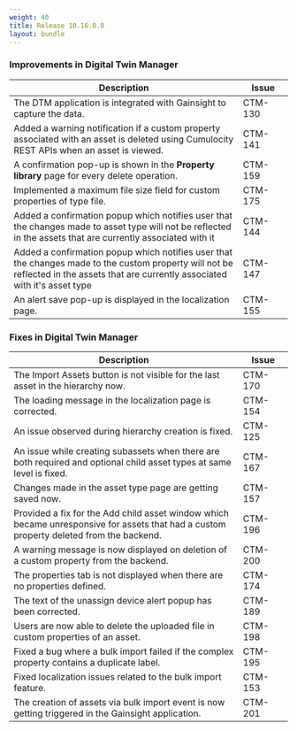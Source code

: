 ```yaml
---
weight: 40
title: Release 10.16.0.0
layout: bundle
---
```


### Improvements in Digital Twin Manager

<div><table ><colgroup>
<col style="width: 70%;"><col style="width: 15%;"></colgroup>
<thead><tr>
<th>
Description</th>
<th>
Issue</th>
</tr>
</thead><tbody>

<tr>
<td>The DTM application is integrated with Gainsight to capture the data.</td>
<td>CTM-130</td>
</tr>

<tr>
<td>Added a warning notification if a custom property associated with an asset is deleted using Cumulocity REST APIs when an asset is viewed.</td>
<td>CTM-141</td>
</tr>

<tr>
<td>A confirmation pop-up is shown in the <b>Property library</b> page for every delete operation.</td>
<td>CTM-159</td>
</tr>

<tr>
<td>Implemented a maximum file size field for custom properties of type file.</td>
<td>CTM-175</td>
</tr>

<tr>
<td>Added a confirmation popup which notifies user that the changes made to asset type will not be reflected in the assets that are currently associated with it</td>
<td>CTM-144</td>
</tr>

<tr>
<td>Added a confirmation popup which notifies user that the changes made to the custom property will not be reflected in the assets that are currently associated with it's asset type</td>
<td>CTM-147</td>
</tr>

<tr>
<td>An alert save pop-up is displayed in the localization page.</td>
<td>CTM-155</td>
</tr>

</tbody></table></div>

### Fixes in Digital Twin Manager

<div><table ><colgroup>
<col style="width: 70%;"><col style="width: 15%;"></colgroup>
<thead><tr>
<th>
Description</th>
<th>
Issue</th>
</tr>
</thead><tbody>

<tr>
<td>The Import Assets button is not visible for the last asset in the hierarchy now.</td>
<td>CTM-170</td>
</tr>

<tr>
<td>The loading message in the localization page is corrected.</td>
<td>CTM-154</td>
</tr>

<tr>
<td>An issue observed during hierarchy creation is fixed.</td>
<td>CTM-125</td>
</tr>

<tr>
<td>An issue while creating subassets when there are both required and optional child asset types at same level is fixed.</td>
<td>CTM-167</td>
</tr>

<tr>
<td>Changes made in the asset type page are getting saved now.</td>
<td>CTM-157</td>
</tr>

<tr>
<td>Provided a fix for the Add child asset window which became unresponsive for assets that had a custom property deleted from the backend.</td>
<td>CTM-196</td>
</tr>

<tr>
<td>A warning message is now displayed on deletion of a custom property from the backend.</td>
<td>CTM-200</td>
</tr>

<tr>
<td>The properties tab is not displayed when there are no properties defined.</td>
<td>CTM-174</td>
</tr>

<tr>
<td>The text of the unassign device alert popup has been corrected.</td>
<td>CTM-189</td>
</tr>

<tr>
<td>Users are now able to delete the uploaded file in custom properties of an asset.</td>
<td>CTM-198</td>
</tr>

<tr>
<td>Fixed a bug where a bulk import failed if the complex property contains a duplicate label.</td>
<td>CTM-195</td>
</tr>

<tr>
<td>Fixed localization issues related to the bulk import feature.</td>
<td>CTM-153</td>
</tr>

<tr>
<td>The creation of assets via bulk import event is now getting triggered in the Gainsight application.</td>
<td>CTM-201</td>
</tr>

</tbody></table></div>
